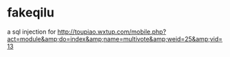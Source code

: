 # fakeqilu
a sql injection for  http://toupiao.wxtup.com/mobile.php?act=module&amp;do=index&amp;name=multivote&amp;weid=25&amp;vid=13
